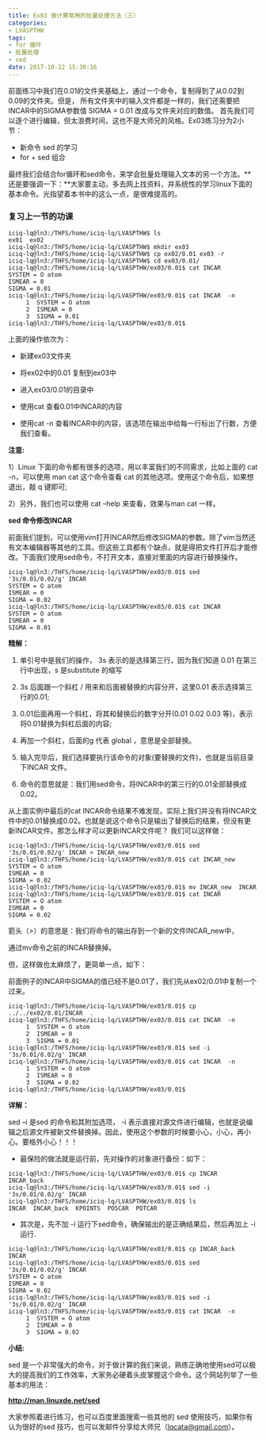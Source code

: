 ```yaml
---
title: Ex03 做计算常用的批量处理方法（三）
categories: 
- LVASPTHW
tags: 
- for 循环
- 批量处理
- sed
date: 2017-10-22 15:30:16
---
```


 

前面练习中我们在0.01的文件夹基础上，通过一个命令，复制得到了从0.02到0.09的文件夹。但是， 所有文件夹中的输入文件都是一样的，我们还需要把INCAR中的SIGMA参数值 SIGMA = 0.01 改成与文件夹对应的数值。 首先我们可以逐个进行编辑，但太浪费时间，这也不是大师兄的风格。Ex03练习分为2小节：

* 新命令 sed 的学习
* for + sed 组合

最终我们会结合for循环和sed命令，来学会批量处理输入文本的另一个方法。**还是要强调一下：**大家要主动，多去网上找资料，并系统性的学习linux下面的基本命令。光指望着本书中的这么一点，是很难提高的。



### 复习上一节的功课

```
iciq-lq@ln3:/THFS/home/iciq-lq/LVASPTHW$ ls
ex01  ex02
iciq-lq@ln3:/THFS/home/iciq-lq/LVASPTHW$ mkdir ex03 
iciq-lq@ln3:/THFS/home/iciq-lq/LVASPTHW$ cp ex02/0.01 ex03 -r 
iciq-lq@ln3:/THFS/home/iciq-lq/LVASPTHW$ cd ex03/0.01/
iciq-lq@ln3:/THFS/home/iciq-lq/LVASPTHW/ex03/0.01$ cat INCAR  
SYSTEM = O atom 
ISMEAR = 0       
SIGMA = 0.01      
iciq-lq@ln3:/THFS/home/iciq-lq/LVASPTHW/ex03/0.01$ cat INCAR  -n 
     1	SYSTEM = O atom 
     2	ISMEAR = 0       
     3	SIGMA = 0.01      
iciq-lq@ln3:/THFS/home/iciq-lq/LVASPTHW/ex03/0.01$ 

```

上面的操作依次为：

* 新建ex03文件夹

* 将ex02中的0.01 复制到ex03中
* 进入ex03/0.01的目录中
* 使用cat 查看0.01中INCAR的内容
* 使用cat -n 查看INCAR中的内容，该选项在输出中给每一行标出了行数，方便我们查看。

**注意:** 

1）Linux 下面的命令都有很多的选项，用以丰富我们的不同需求，比如上面的 cat -n，可以使用 man cat 这个命令查看 cat 的其他选项。使用这个命令后，如果想退出，敲 q 键即可;

2）另外，我们也可以使用 cat –help 来查看，效果与man cat 一样。



**sed 命令修改INCAR**

前面我们提到，可以使用vim打开INCAR然后修改SIGMA的参数。除了vim当然还有文本编辑器等其他的工具。但这些工具都有个缺点，就是得把文件打开后才能修改。下面我们使用sed命令，不打开文本，直接对里面的内容进行替换操作。

```
iciq-lq@ln3:/THFS/home/iciq-lq/LVASPTHW/ex03/0.01$ sed '3s/0.01/0.02/g' INCAR 
SYSTEM = O atom 
ISMEAR = 0       
SIGMA = 0.02      
iciq-lq@ln3:/THFS/home/iciq-lq/LVASPTHW/ex03/0.01$ cat INCAR  
SYSTEM = O atom 
ISMEAR = 0       
SIGMA = 0.01      
```

**精解：**

1) 	单引号中是我们的操作， 3s 表示的是选择第三行，因为我们知道 0.01 在第三行中出现，s 是substitute 的缩写
2)	3s 后面跟一个斜杠 /  用来和后面被替换的内容分开，这里0.01 表示选择第三行的0.01;

3)	0.01后面再用一个斜杠，将其和替换后的数字分开(0.01  0.02  0.03 等)，表示将0.01替换为斜杠后面的内容;

4)	再加一个斜杠，后面的g 代表 global ，意思是全部替换。

5)	输入完毕后，我们选择要执行该命令的对象(要替换的文件)，也就是当前目录下INCAR 文件。

6)	 命令的意思就是：我们用sed命令，将INCAR中的第三行的0.01全部替换成0.02。



从上面实例中最后的cat INCAR命令结果不难发现，实际上我们并没有将INCAR文件中的0.01替换成0.02。也就是说这个命令只是输出了替换后的结果，但没有更新INCAR文件。那怎么样才可以更新INCAR文件呢？ 我们可以这样做：

```
iciq-lq@ln3:/THFS/home/iciq-lq/LVASPTHW/ex03/0.01$ sed '3s/0.01/0.02/g' INCAR > INCAR_new
iciq-lq@ln3:/THFS/home/iciq-lq/LVASPTHW/ex03/0.01$ cat INCAR_new 
SYSTEM = O atom 
ISMEAR = 0       
SIGMA = 0.02      
iciq-lq@ln3:/THFS/home/iciq-lq/LVASPTHW/ex03/0.01$ mv INCAR_new  INCAR 
iciq-lq@ln3:/THFS/home/iciq-lq/LVASPTHW/ex03/0.01$ cat INCAR  
SYSTEM = O atom 
ISMEAR = 0       
SIGMA = 0.02      
```

箭头（>）的意思是：我们将命令的输出存到一个新的文件INCAR_new中，

通过mv命令之前的INCAR替换掉。



但，这样做也太麻烦了，更简单一点，如下：

前面例子的INCAR中SIGMA的值已经不是0.01了，我们先从ex02/0.01中复制一个过来。

```
iciq-lq@ln3:/THFS/home/iciq-lq/LVASPTHW/ex03/0.01$ cp ../../ex02/0.01/INCAR  .
iciq-lq@ln3:/THFS/home/iciq-lq/LVASPTHW/ex03/0.01$ cat INCAR  -n 
     1	SYSTEM = O atom 
     2	ISMEAR = 0       
     3	SIGMA = 0.01      
iciq-lq@ln3:/THFS/home/iciq-lq/LVASPTHW/ex03/0.01$ sed -i '3s/0.01/0.02/g' INCAR 
iciq-lq@ln3:/THFS/home/iciq-lq/LVASPTHW/ex03/0.01$ cat INCAR  -n 
     1	SYSTEM = O atom 
     2	ISMEAR = 0       
     3	SIGMA = 0.02      
iciq-lq@ln3:/THFS/home/iciq-lq/LVASPTHW/ex03/0.01$ 

```

**详解：**

sed –i 是sed 的命令和其附加选项， -i 表示直接对源文件进行编辑，也就是说编辑之后源文件被新文件替换掉。因此，使用这个参数的时候要小心，小心，再小心。要格外小心！！！

* 最保险的做法就是运行前，先对操作的对象进行备份：如下：

```
iciq-lq@ln3:/THFS/home/iciq-lq/LVASPTHW/ex03/0.01$ cp INCAR  INCAR_back
iciq-lq@ln3:/THFS/home/iciq-lq/LVASPTHW/ex03/0.01$ sed -i '3s/0.01/0.02/g' INCAR 
iciq-lq@ln3:/THFS/home/iciq-lq/LVASPTHW/ex03/0.01$ ls
INCAR  INCAR_back  KPOINTS  POSCAR  POTCAR
```

* 其次是，先不加 -i 运行下sed命令，确保输出的是正确结果后，然后再加上 -i 运行.

```
iciq-lq@ln3:/THFS/home/iciq-lq/LVASPTHW/ex03/0.01$ cp INCAR_back  INCAR 
iciq-lq@ln3:/THFS/home/iciq-lq/LVASPTHW/ex03/0.01$ sed '3s/0.01/0.02/g' INCAR
SYSTEM = O atom 
ISMEAR = 0       
SIGMA = 0.02      
iciq-lq@ln3:/THFS/home/iciq-lq/LVASPTHW/ex03/0.01$ sed -i '3s/0.01/0.02/g' INCAR
iciq-lq@ln3:/THFS/home/iciq-lq/LVASPTHW/ex03/0.01$ cat INCAR  -n 
     1	SYSTEM = O atom 
     2	ISMEAR = 0       
     3	SIGMA = 0.02    
```



**小结:**

sed 是一个非常强大的命令，对于做计算的我们来说，熟练正确地使用sed可以极大的提高我们的工作效率，大家务必硬着头皮掌握这个命令。这个网站列举了一些基本的用法：

**http://man.linuxde.net/sed** 

大家参照着进行练习，也可以百度里面搜索一些其他的 sed 使用技巧，如果你有认为很好的sed 技巧，也可以发邮件分享给大师兄（lqcata@gmail.com）。